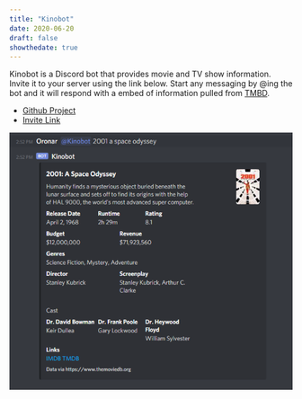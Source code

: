 ```yaml
---
title: "Kinobot"
date: 2020-06-20
draft: false
showthedate: true
---
```


Kinobot is a Discord bot that provides movie and TV show information. Invite it to your server using the link below. Start any messaging by @ing the bot and it will respond with a embed of information pulled from [TMBD](https://www.themoviedb.org/).

* [Github Project](https://github.com/Oronar/Kinobot.Net)
* [Invite Link](https://discord.com/api/oauth2/authorize?client_id=718996755596967966&permissions=0&scope=bot)

![Example image](example.png)